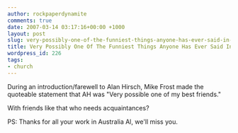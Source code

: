 ```yaml
---
author: rockpaperdynamite
comments: true
date: 2007-03-14 03:17:16+00:00 +1000
layout: post
slug: very-possibly-one-of-the-funniest-things-anyone-has-ever-said-in-my-prescence
title: Very Possibly One Of The Funniest Things Anyone Has Ever Said In My Prescence
wordpress_id: 226
tags:
- church
---
```


During an introduction/farewell to Alan Hirsch, Mike Frost made the quoteable statement that AH was "Very possible one of my best friends."

With friends like that who needs acquaintances?

PS: Thanks for all your work in Australia Al, we'll miss you.
